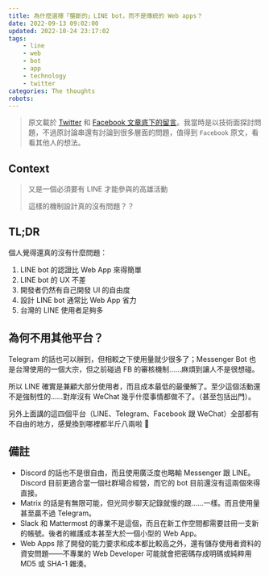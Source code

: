 ```yaml
---
title: 為什麼選擇「壟斷的」LINE bot，而不是傳統的 Web apps？
date: 2022-09-13 09:02:00
updated: 2022-10-24 23:17:02
tags:
    - line
    - web
    - bot
    - app
    - technology
    - twitter
categories: The thoughts
robots:
---
```


> 原文載於 [Twitter](https://twitter.com/bystartw/status/1569492119722786818?s=61&t=UVzhpuQaGcgZkGpySz_yVQ) 和 [Facebook 文章底下的留言](https://www.facebook.com/denny0223/posts/pfbid0X9GmUVBXiBCxYXyqq5qRVjNbTXjrBHzBuPJyogttmQnL2EW2YZzD6NooUycbVTakl)。我當時是以技術面探討問題，不過原討論串還有討論到很多層面的問題，值得到 `Facebook` 原文，看看其他人的想法。

## Context

> 又是一個必須要有 LINE 才能參與的高雄活動
>
> 這樣的機制設計真的沒有問題？？

## TL;DR

個人覺得還真的沒有什麼問題：

1. LINE bot 的認證比 Web App 來得簡單
2. LINE bot 的 UX 不差
3. 開發者仍然有自己開發 UI 的自由度
4. 設計 LINE bot 通常比 Web App 省力
5. 台灣的 LINE 使用者足夠多

## 為何不用其他平台？

Telegram 的話也可以辦到，但相較之下使用量就少很多了；Messenger Bot 也是台灣使用的一個大宗，但之前碰過 FB 的審核機制……麻煩到讓人不是很想碰。

所以 LINE 確實是兼顧大部分使用者，而且成本最低的最優解了。至少這個活動還不是強制性的……對岸沒有 WeChat 幾乎什麼事情都做不了。（甚至包括出門）。

另外上面講的這四個平台（LINE、Telegram、Facebook 跟 WeChat）全部都有不自由的地方，感覺換到哪裡都半斤八兩啦 🌚

## 備註

* Discord 的話也不是很自由，而且使用廣泛度也略輸 Messenger 跟 LINE。Discord 目前更適合當一個社群場合經營，而它的 bot 目前還沒有這兩個來得直接。
* Matrix 的話是有無限可能，但光同步聊天記錄就慢的跟……一樣。而且使用量甚至贏不過 Telegram。
* Slack 和 Mattermost 的專業不是這個，而且在新工作空間都需要註冊一支新的帳號。後者的維護成本甚至大於一個小型的 Web App。
* Web Apps 除了開發的能力要求和成本都比較高之外，還有儲存使用者資料的資安問題——不專業的 Web Developer 可能就會把密碼存成明碼或純粹用 MD5 或 SHA-1 雜湊。
